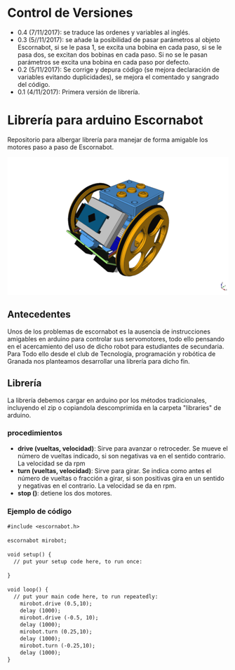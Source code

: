 # Control de Versiones
- 0.4 (7/11/2017): se traduce las ordenes y variables al inglés.
- 0.3 (5//11/2017): se añade la posibilidad de pasar parámetros al objeto Escornabot, si se le pasa 1, se excita una bobina en cada paso, si se le pasa dos, se excitan dos bobinas en cada paso. Si no se le pasan parámetros se excita una bobina en cada paso por defecto.
- 0.2 (5/11/2017): Se corrige y depura código (se mejora declaración de variables evitando duplicidades), se mejora el comentado y sangrado del código.
- 0.1 (4/11/2017): Primera versión de librería.
# Librería para arduino Escornabot
Repositorio para albergar librería para manejar de forma amigable los motores paso a paso de Escornabot.

![](images/escornabot.png "escornabot")
## Antecedentes
Unos de los problemas de escornabot es la ausencia de instrucciones amigables en arduino para controlar sus servomotores, todo ello pensando en el acercamiento del uso de dicho robot para estudiantes de secundaria. Para Todo ello desde el club de Tecnología, programación y robótica de Granada nos planteamos desarrollar una librería para dicho fin.
## Librería
La librería debemos cargar en arduino por los métodos tradicionales, incluyendo el zip o copiandola descomprimida en la carpeta "libraries" de arduino.
### procedimientos
- **drive (vueltas, velocidad)**: Sirve para avanzar o retroceder. Se mueve el número de vueltas indicado, si son negativas va en el sentido contrario. La velocidad se da rpm
- **turn (vueltas, velocidad)**: Sirve para girar. Se indica como antes el número de vueltas o fracción a girar, si son positivas gira en un sentido y negativas en el contrario. La velocidad se da en rpm.
- **stop ()**: detiene los dos motores.
### Ejemplo de código
~~~
#include <escornabot.h>

escornabot mirobot;

void setup() {
  // put your setup code here, to run once:

}

void loop() {
  // put your main code here, to run repeatedly:
	mirobot.drive (0.5,10);
	delay (1000);
	mirobot.drive (-0.5, 10);
	delay (1000);
	mirobot.turn (0.25,10);
	delay (1000);
	mirobot.turn (-0.25,10);
	delay (1000);
}
~~~
